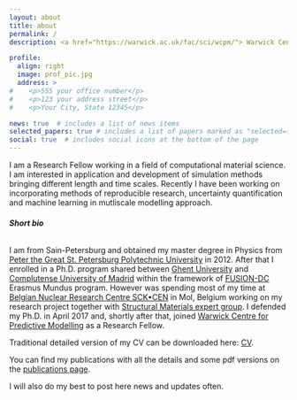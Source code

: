 ```yaml
---
layout: about
title: about
permalink: /
description: <a href="https://warwick.ac.uk/fac/sci/wcpm/"> Warwick Centre for Predictive Modelling</a> • School of Engineering • University of Warwick

profile:
  align: right
  image: prof_pic.jpg
  address: >
#    <p>555 your office number</p>
#    <p>123 your address street</p>
#    <p>Your City, State 12345</p>

news: true  # includes a list of news items
selected_papers: true # includes a list of papers marked as "selected={true}"
social: true  # includes social icons at the bottom of the page
---
```


I am a Research Fellow working in a field of computational material science.
I am interested in application and development of simulation methods bringing different length and time scales.
Recently I have been working on incorporating methods of reproducible research, uncertainty quantification and machine learning in mutliscale modelling approach.

###### **Short bio**

I am from Sain-Petersburg and obtained my master degree in Physics from [Peter the Great St. Petersburg Polytechnic University](https://english.spbstu.ru/) in 2012.
After that I enrolled in a Ph.D. program shared between [Ghent University](https://www.ugent.be/en) and [Complutense University of Madrid](https://www.ucm.es/english) within the framework of [FUSION-DC](http://www.em-fusion-dc.org/) Erasmus Mundus program.
However was spending most of my time at [Belgian Nuclear Research Centre SCK•CEN](https://www.sckcen.be/en) in Mol, Belgium working on my research project together with [Structural Materials expert group](https://science.sckcen.be/en/Institutes/NMS/SMA).
I defended my Ph.D. in April 2017 and, shortly after that, joined [Warwick Centre for Predictive Modelling](https://warwick.ac.uk/fac/sci/wcpm/) as a Research Fellow.

Traditional detailed version of my CV can be downloaded here: <a href="/assets/pdf/Grigorev_CV.pdf" target="_blank" title="download CV"> <i class="far fa-file-pdf" aria-hidden="true"></i> CV</a>.

You can find my publications with all the details and some pdf versions on the [publications page](/publications/).

I will also do my best to post here news and updates often.
